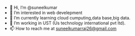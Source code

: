 - 👋 Hi, I’m @suneelkumar 
- 👀 I’m interested in web develepment
- 🌱 I’m currently learning cloud cumputing,data base,big data.
- 💞️ I’m working in UST (Us technology international pvt ltd).
- 📫 How to reach me at suneelkumarraj26@gmail.com

<!---
suneelmandy/suneelmandy is a ✨ special ✨ repository because its `README.md` (this file) appears on your GitHub profile.
You can click the Preview link to take a look at your changes.
--->
